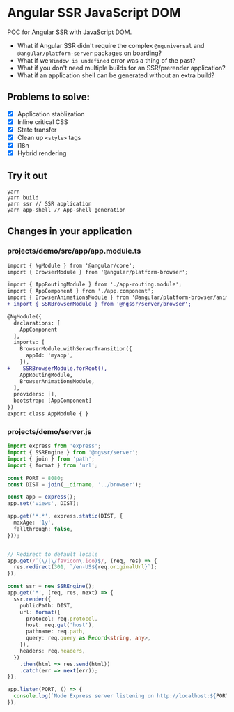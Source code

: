 # Angular SSR JavaScript DOM

POC for Angular SSR with JavaScript DOM.

- What if Angular SSR didn't require the complex `@nguniversal` and `@angular/platform-server` packages on boarding?
- What if we `Window is undefined` error was a thing of the past?
- What if you don't need multiple builds for an SSR/prerender application?
- What if an application shell can be generated without an extra build?

## Problems to solve:

- [x] Application stablization
- [x] Inline critical CSS
- [x] State transfer
- [x] Clean up `<style>` tags
- [x] i18n
- [x] Hybrid rendering

## Try it out
```
yarn
yarn build
yarn ssr // SSR application
yarn app-shell // App-shell generation
```

## Changes in your application

### projects/demo/src/app/app.module.ts

```diff
import { NgModule } from '@angular/core';
import { BrowserModule } from '@angular/platform-browser';

import { AppRoutingModule } from './app-routing.module';
import { AppComponent } from './app.component';
import { BrowserAnimationsModule } from '@angular/platform-browser/animations';
+ import { SSRBrowserModule } from '@ngssr/server/browser';

@NgModule({
  declarations: [
    AppComponent
  ],
  imports: [
    BrowserModule.withServerTransition({
      appId: 'myapp',
    }),
+    SSRBrowserModule.forRoot(),
    AppRoutingModule,
    BrowserAnimationsModule,
  ],
  providers: [],
  bootstrap: [AppComponent]
})
export class AppModule { }
```

### projects/demo/server.js
```ts
import express from 'express';
import { SSREngine } from '@ngssr/server';
import { join } from 'path';
import { format } from 'url';

const PORT = 8080;
const DIST = join(__dirname, '../browser');

const app = express();
app.set('views', DIST);

app.get('*.*', express.static(DIST, {
  maxAge: '1y',
  fallthrough: false,
}));


// Redirect to default locale
app.get(/^(\/|\/favicon\.ico)$/, (req, res) => {
  res.redirect(301, `/en-US${req.originalUrl}`);
});

const ssr = new SSREngine();
app.get('*', (req, res, next) => {
  ssr.render({
    publicPath: DIST,
    url: format({
      protocol: req.protocol,
      host: req.get('host'),
      pathname: req.path,
      query: req.query as Record<string, any>,
    }),
    headers: req.headers,
  })
    .then(html => res.send(html))
    .catch(err => next(err));
});

app.listen(PORT, () => {
  console.log(`Node Express server listening on http://localhost:${PORT}`);
});
```
